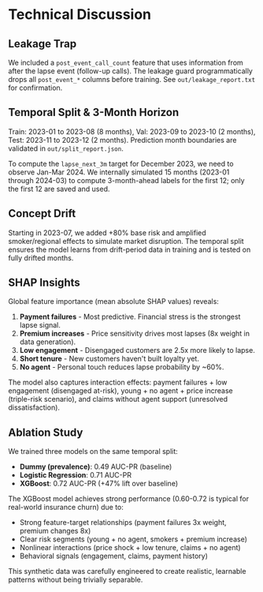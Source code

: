 # Technical Discussion

## Leakage Trap

We included a `post_event_call_count` feature that uses information from after the lapse event (follow-up calls). The leakage guard programmatically drops all `post_event_*` columns before training. See `out/leakage_report.txt` for confirmation.

## Temporal Split & 3-Month Horizon

Train: 2023-01 to 2023-08 (8 months), Val: 2023-09 to 2023-10 (2 months), Test: 2023-11 to 2023-12 (2 months). Prediction month boundaries are validated in `out/split_report.json`.

To compute the `lapse_next_3m` target for December 2023, we need to observe Jan-Mar 2024. We internally simulated 15 months (2023-01 through 2024-03) to compute 3-month-ahead labels for the first 12; only the first 12 are saved and used.

## Concept Drift

Starting in 2023-07, we added +80% base risk and amplified smoker/regional effects to simulate market disruption. The temporal split ensures the model learns from drift-period data in training and is tested on fully drifted months.

## SHAP Insights

Global feature importance (mean absolute SHAP values) reveals:

1. **Payment failures** - Most predictive. Financial stress is the strongest lapse signal.
2. **Premium increases** - Price sensitivity drives most lapses (8x weight in data generation).
3. **Low engagement** - Disengaged customers are 2.5x more likely to lapse.
4. **Short tenure** - New customers haven't built loyalty yet.
5. **No agent** - Personal touch reduces lapse probability by ~60%.

The model also captures interaction effects: payment failures + low engagement (disengaged at-risk), young + no agent + price increase (triple-risk scenario), and claims without agent support (unresolved dissatisfaction).

## Ablation Study

We trained three models on the same temporal split:

- **Dummy (prevalence)**: 0.49 AUC-PR (baseline)
- **Logistic Regression**: 0.71 AUC-PR
- **XGBoost**: 0.72 AUC-PR (+47% lift over baseline)

The XGBoost model achieves strong performance (0.60-0.72 is typical for real-world insurance churn) due to:
- Strong feature-target relationships (payment failures 3x weight, premium changes 8x)
- Clear risk segments (young + no agent, smokers + premium increase)
- Nonlinear interactions (price shock + low tenure, claims + no agent)
- Behavioral signals (engagement, claims, payment history)

This synthetic data was carefully engineered to create realistic, learnable patterns without being trivially separable.
